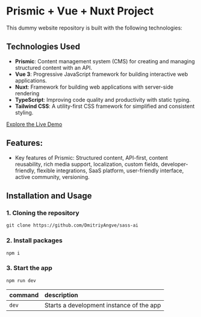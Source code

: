 # Prismic + Vue + Nuxt Project

This dummy website repository is built with the following technologies:

## Technologies Used

- **Prismic**: Content management system (CMS) for creating and managing structured content with an API.
- **Vue 3**: Progressive JavaScript framework for building interactive web applications.
- **Nuxt**: Framework for building web applications with server-side rendering
- **TypeScript**: Improving code quality and productivity with static typing.
- **Tailwind CSS**: A utility-first CSS framework for simplified and consistent styling.


[Explore the Live Demo](https://flowrise-nuxt-project-pdqe4tx2k-dmitriyangve.vercel.app)

## Features:

- Key features of Prismic: Structured content, API-first, content reusability, rich media support, localization, custom fields, developer-friendly, flexible integrations, SaaS platform, user-friendly interface, active community, versioning.


## Installation and Usage

### 1. Cloning the repository

```shell
git clone https://github.com/DmitriyAngve/sass-ai
```

### 2. Install packages

```shell
npm i
```

### 3. Start the app

```shell
npm run dev
```

| command         | description                              |
| :-------------- | :--------------------------------------- |
| `dev`           | Starts a development instance of the app |
